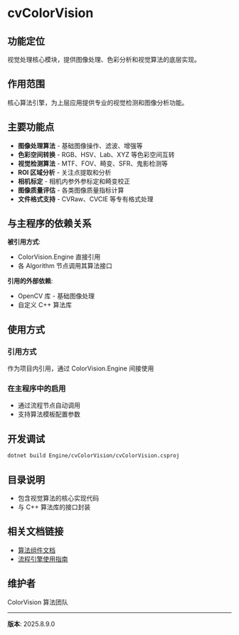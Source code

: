 # cvColorVision

## 功能定位

视觉处理核心模块，提供图像处理、色彩分析和视觉算法的底层实现。

## 作用范围

核心算法引擎，为上层应用提供专业的视觉检测和图像分析功能。

## 主要功能点

- **图像处理算法** - 基础图像操作、滤波、增强等
- **色彩空间转换** - RGB、HSV、Lab、XYZ 等色彩空间互转
- **视觉检测算法** - MTF、FOV、畸变、SFR、鬼影检测等
- **ROI 区域分析** - 关注点提取和分析
- **相机标定** - 相机内参外参标定和畸变校正
- **图像质量评估** - 各类图像质量指标计算
- **文件格式支持** - CVRaw、CVCIE 等专有格式处理

## 与主程序的依赖关系

**被引用方式**:
- ColorVision.Engine 直接引用
- 各 Algorithm 节点调用其算法接口

**引用的外部依赖**:
- OpenCV 库 - 基础图像处理
- 自定义 C++ 算法库

## 使用方式

### 引用方式
作为项目内引用，通过 ColorVision.Engine 间接使用

### 在主程序中的启用
- 通过流程节点自动调用
- 支持算法模板配置参数

## 开发调试

```bash
dotnet build Engine/cvColorVision/cvColorVision.csproj
```

## 目录说明

- 包含视觉算法的核心实现代码
- 与 C++ 算法库的接口封装

## 相关文档链接

- [算法组件文档](../../docs/algorithms/README.md)
- [流程引擎使用指南](../../docs/engine-components/ColorVision.Engine.md)

## 维护者

ColorVision 算法团队

---
**版本**: 2025.8.9.0